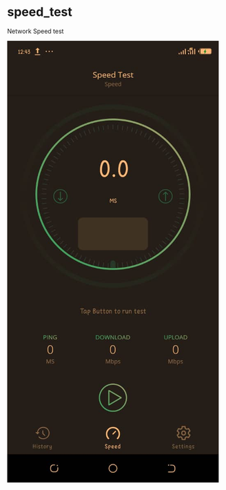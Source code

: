 # speed_test
Network Speed test

![snapshot](https://github.com/phonixcode/speed_test/blob/main/snapsot/IMG-20201123-WA0049.jpg)
